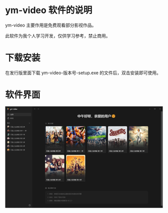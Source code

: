 # ym-video 软件的说明

ym-video 主要作用是免费观看部分影视作品。

此软件为我个人学习开发，仅供学习参考，禁止商用。

# 下载安装

在发行版里面下载 ym-video-版本号-setup.exe 的文件后，双击安装即可使用。

# 软件界面

<img src="./images/home.png">
